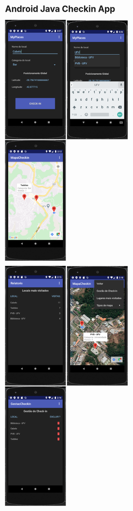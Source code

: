 # Android Java Checkin App
<p float="left">
  <img src="/readmeFiles/1.png" width="200" />
  <img src="/readmeFiles/2.png" width="200" /> 
  <img src="/readmeFiles/4.png" width="200" /> 
</p>
<p float="left">
  <img src="/readmeFiles/5.png" width="200" />
  <img src="/readmeFiles/6.png" width="200" /> 
  <img src="/readmeFiles/7.png" width="200" /> 
</p>
